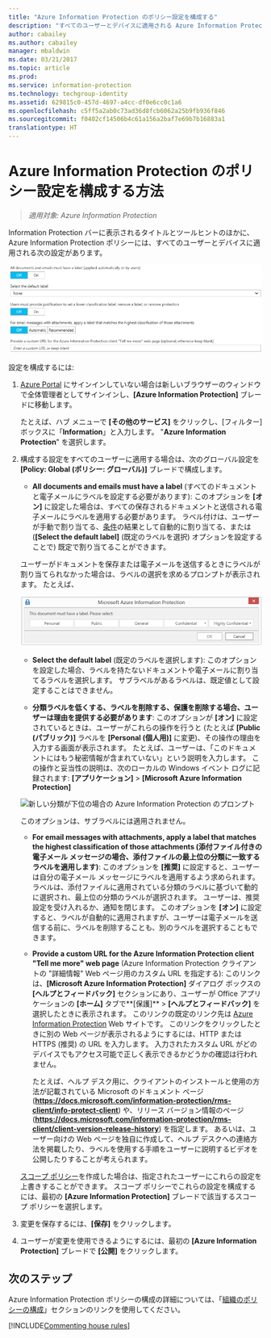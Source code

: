 ```yaml
---
title: "Azure Information Protection のポリシー設定を構成する"
description: "すべてのユーザーとデバイスに適用される Azure Information Protection ポリシーを設定します。"
author: cabailey
ms.author: cabailey
manager: mbaldwin
ms.date: 03/21/2017
ms.topic: article
ms.prod: 
ms.service: information-protection
ms.technology: techgroup-identity
ms.assetid: 629815c0-457d-4697-a4cc-df0e6cc0c1a6
ms.openlocfilehash: c5ff5a2ab0c73ad36d8fcb6062a25b9fb936f846
ms.sourcegitcommit: f0402cf14506b4c61a156a2baf7e69b7b16883a1
translationtype: HT
---
```

# <a name="how-to-configure-the-policy-settings-for-azure-information-protection"></a>Azure Information Protection のポリシー設定を構成する方法

>*適用対象: Azure Information Protection*

Information Protection バーに表示されるタイトルとツールヒントのほかに、Azure Information Protection ポリシーには、すべてのユーザーとデバイスに適用される次の設定があります。

![Azure Information Protection ポリシーのグローバル設定](../media/info-protect-policy-default-settingsv2.png)


設定を構成するには:

1. [Azure Portal](https://portal.azure.com) にサインインしていない場合は新しいブラウザーのウィンドウで全体管理者としてサインインし、**[Azure Information Protection]** ブレードに移動します。 
    
    たとえば、ハブ メニューで **[その他のサービス]** をクリックし、[フィルター] ボックスに「**Information**」と入力します。 "**Azure Information Protection**" を選択します。

2. 構成する設定をすべてのユーザーに適用する場合は、次のグローバル設定を **[Policy: Global (ポリシー: グローバル)]** ブレードで構成します。

    - **All documents and emails must have a label** (すべてのドキュメントと電子メールにラベルを設定する必要があります): このオプションを **[オン]** に設定した場合は、すべての保存されるドキュメントと送信される電子メールにラベルを適用する必要があります。 ラベル付けは、ユーザーが手動で割り当てる、[条件](configure-policy-classification.md)の結果として自動的に割り当てる、または (**[Select the default label]** (既定のラベルを選択) オプションを設定することで) 既定で割り当てることができます。 

    ユーザーがドキュメントを保存または電子メールを送信するときにラベルが割り当てられなかった場合は、ラベルの選択を求めるプロンプトが表示されます。 たとえば、

    ![ラベル付けが必須である場合の Azure Information Protection のプロンプト](../media/info-protect-enforce-labelv2.png)

    - **Select the default label** (既定のラベルを選択します): このオプションを設定した場合、ラベルを持たないドキュメントや電子メールに割り当てるラベルを選択します。 サブラベルがあるラベルは、既定値として設定することはできません。 

    - **分類ラベルを低くする、ラベルを削除する、保護を削除する場合、ユーザーは理由を提供する必要があります**: このオプションが **[オン]** に設定されているときは、ユーザーがこれらの操作を行うと (たとえば **[Public (パブリック)]** ラベルを **[Personal (個人用)]** に変更)、その操作の理由を入力する画面が表示されます。 たとえば、ユーザーは、「このドキュメントにはもう秘密情報が含まれていない」という説明を入力します。 この操作と妥当性の説明は、次のローカルの Windows イベント ログに記録されます: **[アプリケーション]**  >  **[Microsoft Azure Information Protection]**  

    ![新しい分類が下位の場合の Azure Information Protection のプロンプト](../media/info-protect-lower-justification.png)

    このオプションは、サブラベルには適用されません。

    - **For email messages with attachments, apply a label that matches the highest classification of those attachments (添付ファイル付きの電子メール メッセージの場合、添付ファイルの最上位の分類に一致するラベルを適用します)**: このオプションを **[推奨]** に設定すると、ユーザーは自分の電子メール メッセージにラベルを適用するよう求められます。 ラベルは、添付ファイルに適用されている分類のラベルに基づいて動的に選択され、最上位の分類のラベルが選択されます。 ユーザーは、推奨設定を受け入れるか、通知を閉じます。 このオプションを **[オン]** に設定すると、ラベルが自動的に適用されますが、ユーザーは電子メールを送信する前に、ラベルを削除することも、別のラベルを選択することもできます。  

    - **Provide a custom URL for the Azure Information Protection client "Tell me more" web page** (Azure Information Protection クライアントの "詳細情報" Web ページ用のカスタム URL を指定する): このリンクは、**[Microsoft Azure Information Protection]** ダイアログ ボックスの **[ヘルプとフィードバック]** セクションにあり、ユーザーが Office アプリケーションの **[ホーム]** タブで**[保護]** > **[ヘルプとフィードバック]** を選択したときに表示されます。 このリンクの既定のリンク先は [Azure Information Protection](https://www.microsoft.com/en-us/cloud-platform/azure-information-protection) Web サイトです。 このリンクをクリックしたときに別の Web ページが表示されるようにするには、HTTP または HTTPS (推奨) の URL を入力します。 入力されたカスタム URL がどのデバイスでもアクセス可能で正しく表示できるかどうかの確認は行われません。
        
        たとえば、ヘルプ デスク用に、クライアントのインストールと使用の方法が記載されている Microsoft のドキュメント ページ (**https://docs.microsoft.com/information-protection/rms-client/info-protect-client**) や、リリース バージョン情報のページ (**https://docs.microsoft.com/information-protection/rms-client/client-version-release-history**) を指定します。 あるいは、ユーザー向けの Web ページを独自に作成して、ヘルプ デスクへの連絡方法を掲載したり、ラベルを使用する手順をユーザーに説明するビデオを公開したりすることが考えられます。
        
     [スコープ ポリシー](configure-policy-scope.md)を作成した場合は、指定されたユーザーにこれらの設定を上書きすることができます。 スコープ ポリシーでこれらの設定を構成するには、最初の **[Azure Information Protection]** ブレードで該当するスコープ ポリシーを選択します。

3. 変更を保存するには、**[保存]** をクリックします。

4. ユーザーが変更を使用できるようにするには、最初の **[Azure Information Protection]** ブレードで **[公開]** をクリックします。

## <a name="next-steps"></a>次のステップ

Azure Information Protection ポリシーの構成の詳細については、「[組織のポリシーの構成](configure-policy.md#configuring-your-organizations-policy)」セクションのリンクを使用してください。  

[!INCLUDE[Commenting house rules](../includes/houserules.md)]
